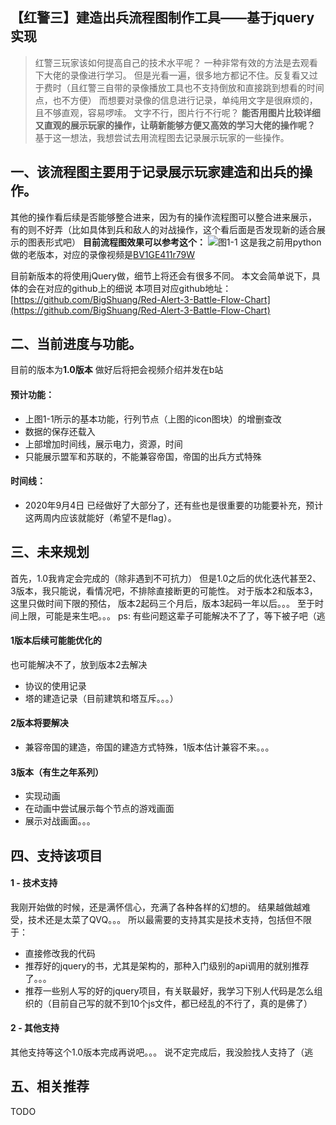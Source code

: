 ## 【红警三】建造出兵流程图制作工具——基于jquery实现

> 红警三玩家该如何提高自己的技术水平呢？
> 一种非常有效的方法是去观看下大佬的录像进行学习。
> 但是光看一遍，很多地方都记不住。反复看又过于费时（且红警三自带的录像播放工具也不支持倒放和直接跳到想看的时间点，也不方便）
> 而想要对录像的信息进行记录，单纯用文字是很麻烦的，且不够直观，容易啰嗦。
> 文字不行，图片行不行呢？
> **能否用图片比较详细又直观的展示玩家的操作，让萌新能够方便又高效的学习大佬的操作呢？**
> 基于这一想法，我想尝试去用流程图去记录展示玩家的一些操作。

## 一、该流程图主要用于记录展示玩家建造和出兵的操作。
其他的操作看后续是否能够整合进来，因为有的操作流程图可以整合进来展示，
有的则不好弄（比如具体到兵和敌人的对战操作，这个看后面是否发现新的适合展示的图表形式吧）
**目前流程图效果可以参考这个：**
![图1-1](https://upload-images.jianshu.io/upload_images/17322436-2255b0eece35b764.png?imageMogr2/auto-orient/strip%7CimageView2/2/w/1240)
这是我之前用python做的老版本，对应的录像视频是[BV1GE411r79W](https://www.bilibili.com/video/BV1GE411r79W)

目前新版本的将使用jQuery做，细节上将还会有很多不同。
本文会简单说下，具体的会在对应的github上的细说
本项目对应github地址：
[https://github.com/BigShuang/Red-Alert-3-Battle-Flow-Chart](https://github.com/BigShuang/Red-Alert-3-Battle-Flow-Chart)

## 二、当前进度与功能。
目前的版本为**1.0版本**
做好后将把会视频介绍并发在b站
#### 预计功能：
- 上图1-1所示的基本功能，行列节点（上图的icon图块）的增删查改
- 数据的保存还载入
- 上部增加时间线，展示电力，资源，时间
- 只能展示盟军和苏联的，不能兼容帝国，帝国的出兵方式特殊

####  时间线：
- 2020年9月4日
已经做好了大部分了，还有些也是很重要的功能要补充，预计这两周内应该就能好（希望不是flag）。


## 三、未来规划
首先，1.0我肯定会完成的（除非遇到不可抗力）
但是1.0之后的优化迭代甚至2、3版本，我只能说，看情况吧，不排除直接断更的可能性。
对于版本2和版本3，这里只做时间下限的预估，
版本2起码三个月后，版本3起码一年以后。。。
至于时间上限，可能是来生吧。。。
ps: 有些问题这辈子可能解决不了了，等下被子吧（逃
#### 1版本后续可能能优化的
也可能解决不了，放到版本2去解决
- 协议的使用记录
- 塔的建造记录（目前建筑和塔互斥。。。）
#### 2版本将要解决
- 兼容帝国的建造，帝国的建造方式特殊，1版本估计兼容不来。。。
#### 3版本（有生之年系列）
- 实现动画
- 在动画中尝试展示每个节点的游戏画面
- 展示对战画面。。。

## 四、支持该项目
#### 1 - 技术支持
我刚开始做的时候，还是满怀信心，充满了各种各样的幻想的。
结果越做越难受，技术还是太菜了QVQ。。。
所以最需要的支持其实是技术支持，包括但不限于：
- 直接修改我的代码
- 推荐好的jquery的书，尤其是架构的，那种入门级别的api调用的就别推荐了。。。
- 推荐一些别人写的好的jquery项目，有关联最好，我学习下别人代码是怎么组织的（目前自己写的就不到10个js文件，都已经乱的不行了，真的是佛了）
#### 2 - 其他支持
其他支持等这个1.0版本完成再说吧。。。
说不定完成后，我没脸找人支持了（逃

## 五、相关推荐
TODO